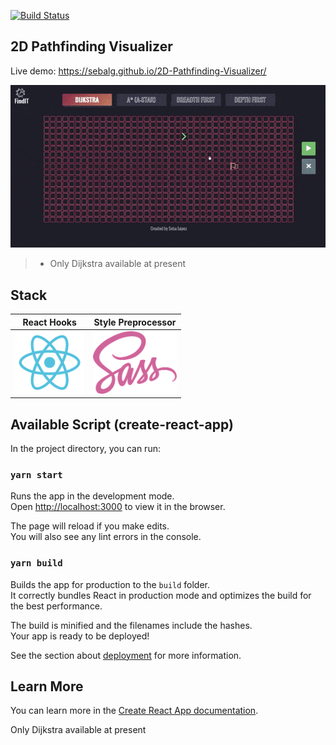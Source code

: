 [![Build Status](https://travis-ci.com/SebaLG/2D-Pathfinding-Visualizer.svg?branch=master)](https://travis-ci.com/SebaLG/2D-Pathfinding-Visualizer)


## 2D Pathfinding Visualizer

Live demo: https://sebalg.github.io/2D-Pathfinding-Visualizer/

<img src="./img/PathfindingVisualizer.gif"> 

 > - Only Dijkstra available at present

## Stack


|                  React Hooks                  |              Style Preprocessor              | 
| :-------------------------------------------: | :------------------------------------------: |
| <img src="./img/react.svg" height="100px"> | <img src="./img/sass.png" height="100px"> |



## Available Script (create-react-app)

In the project directory, you can run:

### `yarn start`

Runs the app in the development mode.<br />
Open [http://localhost:3000](http://localhost:3000) to view it in the browser.

The page will reload if you make edits.<br />
You will also see any lint errors in the console.

### `yarn build`

Builds the app for production to the `build` folder.<br />
It correctly bundles React in production mode and optimizes the build for the best performance.

The build is minified and the filenames include the hashes.<br />
Your app is ready to be deployed!

See the section about [deployment](https://facebook.github.io/create-react-app/docs/deployment) for more information.

## Learn More

You can learn more in the [Create React App documentation](https://facebook.github.io/create-react-app/docs/getting-started).


Only Dijkstra available at present
